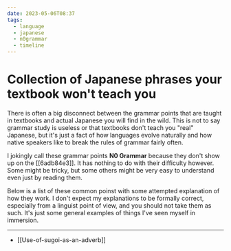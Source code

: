 ```yaml
---
date: 2023-05-06T08:37
tags:
  - language
  - japanese
  - n0grammar
  - timeline
---
```


# Collection of Japanese phrases your textbook won't teach you

There is often a big disconnect between the grammar points that are taught in
textbooks and actual Japanese you will find in the wild. This is not to say
grammar study is useless or that textbooks don't teach you "real" Japanese, but
it's just a fact of how languages evolve naturally and how native speakers like
to break the rules of grammar fairly often.

I jokingly call these grammar points **N0 Grammar** because they don't show up
on the [[6adb84e3]]. It has nothing to do with their difficulty however. Some
might be tricky, but some others might be very easy to understand even just by
reading them.

Below is a list of these common poinst with some attempted explanation of how
they work. I don't expect my explanations to be formally correct, especially
from a linguist point of view, and you should not take them as such. It's just
some general examples of things I've seen myself in immersion.

---

 * [[Use-of-sugoi-as-an-adverb]]
